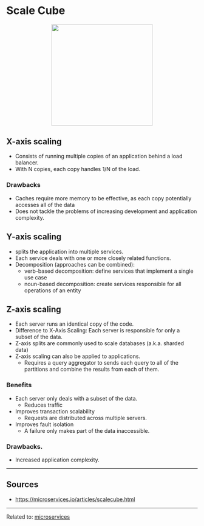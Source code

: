 # Scale Cube

<div align="center">
	<img src="https://miro.medium.com/max/732/1*0DpDxw5yaA6eFqiIk2gFkw.png" style="height: 200pt;">
</div>

## X-axis scaling
* Consists of running multiple copies of an application behind a load balancer. 
* With N copies, each copy handles 1/N of the load.

### Drawbacks 
* Caches require more memory to be effective, as each copy potentially accesses all of the data
* Does not tackle the problems of increasing development and application complexity.


## Y-axis scaling
* splits the application into multiple services. 
* Each service deals with one or more closely related functions. 
* Decomposition (approaches can be combined):
	* verb-based decomposition: define services that implement a single use case
	* noun-based decomposition: create services responsible for all operations of an entity


## Z-axis scaling
* Each server runs an identical copy of the code. 
* Difference to X-Axis Scaling: Each server is responsible for only a subset of the data.
* Z-axis splits are commonly used to scale databases (a.k.a. sharded data)
* Z-axis scaling can also be applied to applications.
	* Requires a query aggregator to sends each query to all of the partitions and combine the results from each of them.

### Benefits
- Each server only deals with a subset of the data.
	- Reduces traffic
- Improves transaction scalability
	- Requests are distributed across multiple servers.
- Improves fault isolation
	- A failure only makes part of the data inaccessible.

### Drawbacks.
- Increased application complexity.

<hr>

## Sources
* https://microservices.io/articles/scalecube.html


<hr>

Related to: [microservices](microservices)
